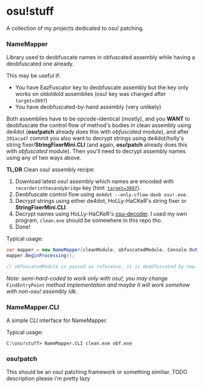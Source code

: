 # osu!stuff
A collection of my projects dedicated to osu! patching.

### NameMapper
Library used to deobfuscate names in obfuscated assembly while having a deobfuscated one already.

This may be useful if:
* You have EazFuscator key to deobfuscate assembly but the key only works on oldoldold assemblies (osu! key was changed after `target=3097`)
* You have deobfuscated-by-hand assembly (very unlikely)

Both assemblies have to be opcode-identical (mostly), and you **WANT** to deobfuscate the control flow of method's bodies in clean assembly using de4dot (**osu!patch** already does this with *obfuscated* module), and after `391aca47` commit you also want to decrypt strings using de4dot/holly's string fixer/**StringFixerMini.CLI** (and again, **osu!patch** already does this with *obfuscated* module). Then you'll need to decrypt assembly names using any of two ways above.

**TL;DR**
Clean osu! assembly recipe:
1. Download latest osu! assembly which names are encoded with `recorderinthesandybridge` key (hint: [`target=3097`](https://osu.ppy.sh/web/check-updates.php?action=path&stream=Stable&target=3097)).
2. Deobfuscate control flow using `de4dot --only-cflow-deob osu!.exe`.
3. Decrypt strings using either de4dot, HoLLy-HaCKeR's string fixer or **StringFixerMini.CLI**.
4. Decrypt names using HoLLy-HaCKeR's [osu-decoder](https://github.com/HoLLy-HaCKeR/osu-decoder). I used my own program, `clean.exe` should be somewhere in this repo tho.
5. Done!

Typical usage:
```csharp
var mapper = new NameMapper(cleanModule, obfuscatedModule, Console.Out);
mapper.BeginProcessing();

// obfuscatedModule is passed as reference, it is deobfuscated by now.
```

_Note: semi-hard-coded to work only with osu!, you may change_ `FindEntryPoint` _method implementation and maybe it will work somehow with non-osu! assembly idk._

### NameMapper.CLI
A simple CLI interface for NameMapper.

Typical usage:
```
C:\osu!stuff> NameMapper.CLI clean.exe obf.exe
```

### osu!patch
This should be an osu! patching framework or something similiar. TODO description please i'm pretty lazy

